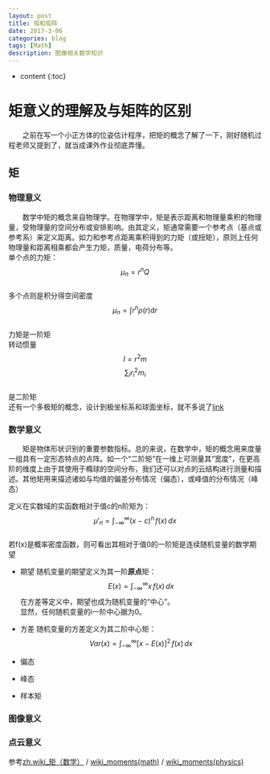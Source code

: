 ```yaml
---
layout: post
title: 矩和矩阵
date: 2017-3-06
categories: blog
tags: [Math]
description: 图像相关数学知识
---
```


* content
{:toc}

# 矩意义的理解及与矩阵的区别

&emsp;&emsp;之前在写一个小正方体的位姿估计程序，把矩的概念了解了一下，刚好随机过程老师又提到了，就当成课外作业彻底弄懂。

## 矩

### 物理意义
&emsp;&emsp;数学中矩的概念来自物理学。在物理学中，矩是表示距离和物理量乘积的物理量，受物理量的空间分布或安排影响。由其定义，矩通常需要一个参考点（基点或参考系）来定义距离。如力和参考点距离乘积得到的力矩（或扭矩），原则上任何物理量和距离相乘都会产生力矩，质量，电荷分布等。
<br>单个点的力矩：<br>$$ \mu_n=r^n Q$$ 
<br>多个点则是积分得空间密度<br>$$ \mu_n=\int r^n \rho(r) \mathrm{d}r$$
<br>力矩是一阶矩
<br>转动惯量<br>$$ I=r^2 m $$$$ \sum_i r_i^2 m_i$$ <br>是二阶矩 
<br>还有一个多极矩的概念，设计到极坐标系和球面坐标，就不多说了[link](https://en.wikipedia.org/wiki/Moment_(physics))

### 数学意义
&emsp;&emsp;矩是物体形状识别的重要参数指标。总的来说，在数学中，矩的概念用来度量一组具有一定形态特点的点阵。如一个“二阶矩”在一维上可测量其“宽度”，在更高阶的维度上由于其使用于橢球的空间分布，我们还可以对点的云结构进行测量和描述。其他矩用来描述诸如与均值的偏差分布情况（偏态），或峰值的分布情况（峰态） 

定义在实数域的实函数相对于值c的n阶矩为：<br>
$$ \mu '_n=\int_{-\infty}^{\infty}  (x-c)^n \,f(x)\,dx $$
<br>若f(x)是概率密度函数，则可看出其相对于值0的一阶矩是连续随机变量的数学期望

- 期望
	随机变量的期望定义为其一阶**原点**矩：<br>
	$$E(x)=\int_{-\infty}^{\infty} x\,f(x)\,dx $$
	在方差等定义中，期望也成为随机变量的“中心”。
	<br>显然，任何随机变量的i一阶中心据为0。
- 方差
	随机变量的方差定义为其二阶中心矩：<br>
	$$ Var(x)=\int_{-\infty}^{\infty} [x-E(x)]^2 \,f(x)\,dx $$

- 偏态
- 峰态
- 样本矩

### 图像意义

### 点云意义


参考[zh.wiki_矩（数学）](https://zh.wikipedia.org/wiki/%E7%9F%A9_(%E6%95%B8%E5%AD%B8)) / [wiki_moments(math)](https://en.wikipedia.org/wiki/Moment_(mathematics)) / [wiki_moments(physics)](https://en.wikipedia.org/wiki/Moment_(physics))

